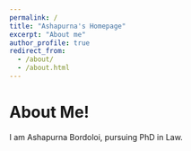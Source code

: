 ```yaml
---
permalink: /
title: "Ashapurna's Homepage"
excerpt: "About me"
author_profile: true
redirect_from: 
  - /about/
  - /about.html
---
```


About Me!
======
I am Ashapurna Bordoloi, pursuing PhD in Law.
